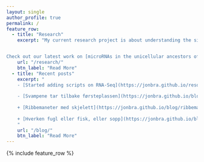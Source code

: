 ```yaml
---
layout: single
author_profile: true
permalink: /
feature_row:
  - title: "Research"
    excerpt: "My current research project is about understanding the significance of non-coding RNAs in the evolution of multicellular animals.


Check out our latest work on [microRNAs in the unicellular ancestors of animals](http://biorxiv.org/content/early/2016/10/01/076190)"
    url: "/research/"
    btn_label: "Read More"
  - title: "Recent posts"
    excerpt: "
    - [Started adding scripts on RNA-Seq](https://jonbra.github.io/resources/abel/intro/)
    
    - [Svampene tar tilbake førsteplassen](https://jonbra.github.io/blog/svampene-tar-tilbake-f%C3%B8rsteplassen/)
    
    + [Ribbemaneter med skjelett](https://jonbra.github.io/blog/ribbemaneter-med-skjelett/)
    
    + [Hverken fugl eller fisk, eller sopp](https://jonbra.github.io/blog/hverken-fugl-eller-fisk/)
    "
    url: "/blog/"
    btn_label: "Read More"
---
```


{% include feature_row %}


